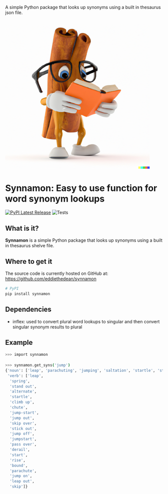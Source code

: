 A simple Python package that looks up synonyms using a built in thesaurus json file.

![Synnamon Logo](https://raw.githubusercontent.com/eddiethedean/synnamon/main/docs/synnamon.png)
-----------------

# Synnamon: Easy to use function for word synonym lookups
[![PyPI Latest Release](https://img.shields.io/pypi/v/synnamon.svg)](https://pypi.org/project/synnamon/)
![Tests](https://github.com/eddiethedean/synnamon/actions/workflows/tests.yml/badge.svg)

## What is it?

**Synnamon** is a simple Python package that looks up synonyms using a built in thesaurus shelve file.

## Where to get it
The source code is currently hosted on GitHub at:
https://github.com/eddiethedean/synnamon

```sh
# PyPI
pip install synnamon
```

## Dependencies
- inflex: used to convert plural word lookups to singular and then convert singular synonym results to plural


## Example
```sh
>>> import synnamon

>>> synnamon.get_syns('jump')
{'noun': ['leap', 'parachuting', 'jumping', 'saltation', 'startle', 'start'],
 'verb': ['leap',
  'spring',
  'stand out',
  'alternate',
  'startle',
  'climb up',
  'chute',
  'jump-start',
  'jump out',
  'skip over',
  'stick out',
  'jump off',
  'jumpstart',
  'pass over',
  'derail',
  'start',
  'rise',
  'bound',
  'parachute',
  'jump on',
  'leap out',
  'skip']}
```